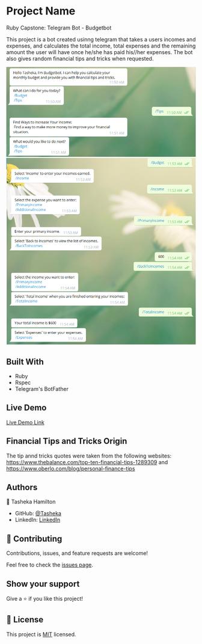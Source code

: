 # Project Name
Ruby Capstone: Telegram Bot - Budgetbot

This project is a bot created  usinng telegram that takes a users incomes and expenses, and calculates the total income, total expenses and the remaining amount the user will have once he/she has paid his//her expenses. The bot also gives random financial tips and tricks when requested.

![screenshot](assets/screenshot_tip.png)
![screenshot](assets/screenshot_budget.png)

## Built With

- Ruby
- Rspec
- Telegram's BotFather

## Live Demo

[Live Demo Link]()

## Financial Tips and Tricks Origin

The tip annd tricks quotes were taken from the following websites: https://www.thebalance.com/top-ten-financial-tips-1289309 and https://www.oberlo.com/blog/personal-finance-tips

## Authors

👤 Tasheka Hamilton

- GitHub: [@Tasheka](https://github.com/Tasheka)
- LinkedIn: [LinkedIn](https://www.linkedin.com/in/tasheka-hamilton-43532311b/)

## 🤝 Contributing

Contributions, issues, and feature requests are welcome!

Feel free to check the [issues page](https://github.com/Tasheka/Telegram_Bot-Budgetbot/issues).

## Show your support

Give a ⭐️ if you like this project!

## 📝 License

This project is [MIT](lic.url) licensed.
